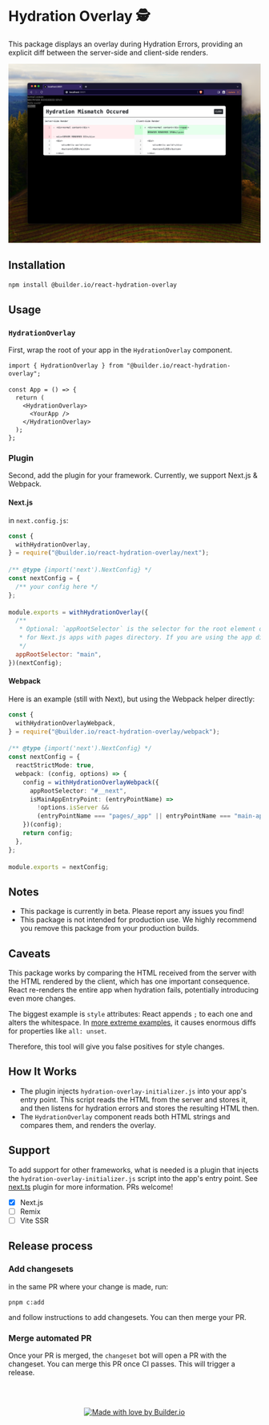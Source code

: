 # Hydration Overlay 🕵️

This package displays an overlay during Hydration Errors, providing an explicit diff between the server-side and client-side renders.

![after](./imgs/after.png)

## Installation

```bash
npm install @builder.io/react-hydration-overlay
```

## Usage

### `HydrationOverlay`

First, wrap the root of your app in the `HydrationOverlay` component.

```tsx
import { HydrationOverlay } from "@builder.io/react-hydration-overlay";

const App = () => {
  return (
    <HydrationOverlay>
      <YourApp />
    </HydrationOverlay>
  );
};
```

### Plugin

Second, add the plugin for your framework. Currently, we support Next.js & Webpack.

#### Next.js

in `next.config.js`:

```js
const {
  withHydrationOverlay,
} = require("@builder.io/react-hydration-overlay/next");

/** @type {import('next').NextConfig} */
const nextConfig = {
  /** your config here */
};

module.exports = withHydrationOverlay({
  /**
   * Optional: `appRootSelector` is the selector for the root element of your app. By default, it is `#__next` which works
   * for Next.js apps with pages directory. If you are using the app directory, you should change this to `main`.
   */
  appRootSelector: "main",
})(nextConfig);
```

#### Webpack

Here is an example (still with Next), but using the Webpack helper directly:

```ts
const {
  withHydrationOverlayWebpack,
} = require("@builder.io/react-hydration-overlay/webpack");

/** @type {import('next').NextConfig} */
const nextConfig = {
  reactStrictMode: true,
  webpack: (config, options) => {
    config = withHydrationOverlayWebpack({
      appRootSelector: "#__next",
      isMainAppEntryPoint: (entryPointName) =>
        !options.isServer &&
        (entryPointName === "pages/_app" || entryPointName === "main-app"),
    })(config);
    return config;
  },
};

module.exports = nextConfig;
```

## Notes

- This package is currently in beta. Please report any issues you find!
- This package is not intended for production use. We highly recommend you remove this package from your production builds.

## Caveats

This package works by comparing the HTML received from the server with the HTML rendered by the client, which has one important consequence. React re-renders the entire app when hydration fails, potentially introducing even more changes.

The biggest example is `style` attributes: React appends `;` to each one and alters the whitespace. In [more extreme examples](https://x.com/samijaber_/status/1734760349662957906?s=20), it causes enormous diffs for properties like `all: unset`.

Therefore, this tool will give you false positives for style changes.

## How It Works

- The plugin injects `hydration-overlay-initializer.js` into your app's entry point. This script reads the HTML from the server and stores it, and then listens for hydration errors and stores the resulting HTML then.
- The `HydrationOverlay` component reads both HTML strings and compares them, and renders the overlay.

## Support

To add support for other frameworks, what is needed is a plugin that injects the `hydration-overlay-initializer.js` script into the app's entry point. See [next.ts](./packages/lib/src/next.ts) plugin for more information. PRs welcome!

- [x] Next.js
- [ ] Remix
- [ ] Vite SSR

## Release process

### Add changesets

in the same PR where your change is made, run:

```
pnpm c:add
```

and follow instructions to add changesets. You can then merge your PR.

### Merge automated PR

Once your PR is merged, the `changeset` bot will open a PR with the changeset. You can merge this PR once CI passes. This will trigger a release.


<br>
<br>

<p align="center">
   <a href="https://www.builder.io/m/developers">
      <picture>
         <source media="(prefers-color-scheme: dark)" srcset="https://user-images.githubusercontent.com/844291/230786554-eb225eeb-2f6b-4286-b8c2-535b1131744a.png">
         <img width="250" alt="Made with love by Builder.io" src="https://user-images.githubusercontent.com/844291/230786555-a58479e4-75f3-4222-a6eb-74c5af953eac.png">
       </picture>
   </a>
</p>
